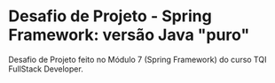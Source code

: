 # Desafio de Projeto - Spring Framework: versão Java "puro"
Desafio de Projeto feito no Módulo 7 (Spring Framework) do curso TQI FullStack Developer.